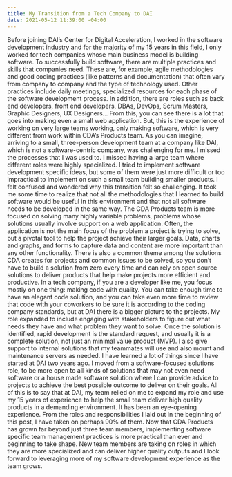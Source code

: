 ```yaml
---
title: My Transition from a Tech Company to DAI
date: 2021-05-12 11:39:00 -04:00
---
```


Before joining DAI’s Center for Digital Acceleration, I worked in the software development industry and for the majority of my 15 years in this field, I only worked for tech companies whose main business model is building software. 
To successfully build software, there are multiple practices and skills that companies need. These are, for example, agile methodologies and good coding practices (like patterns and documentation) that often vary from company to company and the type of technology used. Other practices include daily meetings, specialized resources for each phase of the software development process. In addition, there are roles such as back end developers, front end developers, DBAs, DevOps, Scrum Masters, Graphic Designers, UX Designers… From this, you can see there is a lot that goes into making even a small web application. But, this is the experience of working on very large teams working, only making software, which is very different from work within CDA’s Products team.
As you can imagine, arriving to a small, three-person development team at a company like DAI, which is not a software-centric company, was challenging for me. I missed the processes that I was used to. I missed having a large team where different roles were highly specialized. I tried to implement software development specific ideas, but some of them were just more difficult or too impractical to implement on such a small team building smaller products. I felt confused and wondered why this transition felt so challenging. It took me some time to realize that not all the methodologies that I learned to build software would be useful in this environment and that not all software needs to be developed in the same way.
The CDA Products team is more focused on solving many highly variable problems, problems whose solutions usually involve support on a web application. Often, the application is not the main focus of the problem a project is trying to solve, but a pivotal tool to help the project achieve their larger goals. Data, charts and graphs, and forms to capture data and content are more important than any other functionality. There is also a common theme among the solutions CDA creates for projects and common issues to be solved, so you don’t have to build a solution from zero every time and can rely on open source solutions to deliver products that help make projects more efficient and productive.
In a tech company, if you are a developer like me, you focus mostly on one thing: making code with quality. You can take enough time to have an elegant code solution, and you can take even more time to review that code with your coworkers to be sure it is according to the coding company standards, but at DAI there is a bigger picture to the projects. My role expanded to include engaging with stakeholders to figure out what needs they have and what problem they want to solve. Once the solution is identified, rapid development is the standard request, and usually it is a complete solution, not just an minimal value product (MVP). I also give support to internal solutions that my teammates will use and also mount and maintenance servers as needed. 
I have learned a lot of things since I have started at DAI two years ago. I moved from a software-focused solutions role, to be more open to all kinds of solutions that may not even need software or a house made software solution where I can provide advice to projects to achieve the best possible outcome to deliver on their goals. 
All of this is to say that at DAI, my team relied on me to expand my role and use my 15 years of experience to help the small team deliver high quality products in a demanding environment. It has been an eye-opening experience. From the roles and responsibilities I laid out in the beginning of this post, I have taken on perhaps 90% of them. Now that CDA Products has grown far beyond just three team members, implementing software specific team management practices is more practical than ever and beginning to take shape. New team members are taking on roles in which they are more specialized and can deliver higher quality outputs and I look forward to leveraging more of my software development experience as the team grows. 

